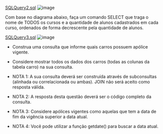 [SQLQuery2.sql](https://github.com/hqnicolas/DataBase-Level2-SQL/blob/main/Exerc%C3%ADcio%20de%20Fixa%C3%A7%C3%A3o/SQLQuery2.sql)
![image](https://github.com/user-attachments/assets/66068467-3ed2-459c-955b-3d3ad0c3d5de)

Com base no diagrama abaixo, faça um comando SELECT que traga o nome de TODOS os cursos e a quantidade de alunos cadastrados em cada curso, ordenados de forma decrescente pela quantidade de alunos.

[SQLQuery3.sql](https://github.com/hqnicolas/DataBase-Level2-SQL/blob/main/Exerc%C3%ADcio%20de%20Fixa%C3%A7%C3%A3o/SQLQuery3.sql)
![image](https://github.com/user-attachments/assets/9b89b02a-9df4-4783-a0a3-15fceb64ff52)

- Construa uma consulta que informe quais carros possuem apólice vigente.
- Considere mostrar todos os dados dos carros (todas as colunas da tabela carro) na sua consulta.
  
- NOTA 1: A sua consulta deverá ser construída através de subconsultas (alinhada ou correlacionada ou ambas). JOIN não será aceito como resposta válida.
- NOTA 2: A resposta desta questão deverá ser o código completo da consulta.
- NOTA 3: Considere apólices vigentes como aquelas que tem a data de fim da vigência superior a data atual.
- NOTA 4: Você pode utilizar a função getdate() para buscar a data atual.
